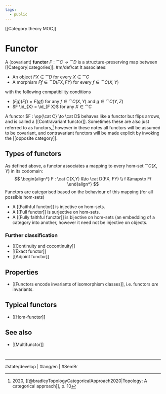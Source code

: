 ```yaml
---
tags:
  - public
---
```

[[Category theory MOC]]
# Functor

A (covariant) **functor** $F : \cat C \to \cat D$ is a structure-preserving map between [[Category|categories]]. #m/def/cat
It associates:

- An object $FX \in \cat D$ for every $X \in \cat C$
- A morphism $Ff \in \cat D(FX, FY)$ for every $f \in \cat C(X, Y)$

with the following compatibility conditions

- $(Fg)(Ff) = F(gf)$ for any $f \in \cat C(X, Y)$ and $g \in \cat C (Y, Z)$
- $F \id_{X} = \id_{F X}$ for any $X \in \cat C$

A functor $F : \op{\cat C} \to \cat D$ behaves like a functor but flips arrows, and is called a [[Contravariant functor]].
Sometimes these are also just referred to as functors,[^br]
however in these notes all functors will be assumed to be covariant,
and contravariant functors will be made explicit by invoking the [[opposite category]].

[^br]: 2020, [[@bradleyTopologyCategoricalApproach2020|Topology: A categorical approach]], p. 10

## Types of functors

As defined above, a functor associates a mapping to every hom-set $\cat C(X, Y)$ in its codomain:
$$
\begin{align*}
F : \cat C(X,Y) &\to \cat D(FX, FY) \\
f &\mapsto Ff
\end{align*}
$$
Functors are categorised based on the behaviour of this mapping (for all possible hom-sets)

- A [[Faithful functor]] is injective on hom-sets.
- A [[Full functor]] is surjective on hom-sets.
- A [[Fully faithful functor]] is bijective on hom-sets (an embedding of a category into another, however it need not be injective on objects.

### Further classification

- [[Continuity and cocontinuity]]
- [[Exact functor]]
- [[Adjoint functor]]

## Properties

- [[Functors encode invariants of isomorphism classes]], i.e. functors _are_ invariants.

## Typical functors

- [[Hom-functor]]

## See also

- [[Multifunctor]]

#
---
#state/develop | #lang/en | #SemBr